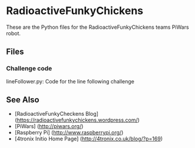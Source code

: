 # RadioactiveFunkyChickens

These are the Python files for the RadioactiveFunkyChickens teams PiWars robot.

## Files

### Challenge code

lineFollower.py: Code for the line following challenge


## See Also

- [RadioactiveFunkyCheckens Blog] (https://radioactivefunkychickens.wordpress.com/)
- [PiWars] (http://piwars.org/)
- [Raspberry Pi] (http://www.raspberrypi.org/)
- [4tronix Initio Home Page] (http://4tronix.co.uk/blog/?p=169) 
